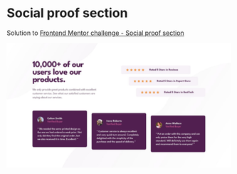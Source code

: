 # Social proof section

Solution to [Frontend Mentor challenge - Social proof section](https://www.frontendmentor.io/challenges/social-proof-section-6e0qTv_bA)

![page screenshot](design/desktop-design.jpg)
